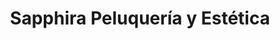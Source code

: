 ---
title: "Sapphira Peluquería y Estética"
url: /toledo/sapphira-peluqueria-y-estetica/
shop: Friseur
---
